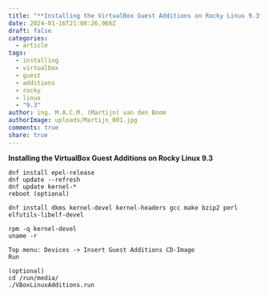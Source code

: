 ```yaml
---
title: "**Installing the VirtualBox Guest Additions on Rocky Linux 9.3**"
date: 2024-01-16T21:08:26.966Z
draft: false
categories:
  - article
tags:
  - installing
  - virtualbox
  - guest
  - additions
  - rocky
  - linux
  - "9.3"
author: ing. M.A.C.M. (Martijn) van den Boom
authorImage: uploads/Martijn_001.jpg
comments: true
share: true
---
```

**Installing the VirtualBox Guest Additions on Rocky Linux 9.3**

```
dnf install epel-release
dnf update --refresh
dnf update kernel-*
reboot (optional)

dnf install dkms kernel-devel kernel-headers gcc make bzip2 perl elfutils-libelf-devel

rpm -q kernel-devel
uname -r

Top menu: Devices -> Insert Guest Additions CD-Image
Run

(optional)
cd /run/media/
./VBoxLinuxAdditions.run
```